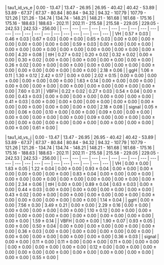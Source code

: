 | tau1_id_vs_e | 0.00 - 13.47 | 13.47 - 26.95 | 26.95 - 40.42 | 40.42 - 53.89 | 53.89 - 67.37 | 67.37 - 80.84 | 80.84 - 94.32 | 94.32 - 107.79 | 107.79 - 121.26 | 121.26 - 134.74 | 134.74 - 148.21 | 148.21 - 161.68 | 161.68 - 175.16 | 175.16 - 188.63 | 188.63 - 202.11 | 202.11 - 215.58 | 215.58 - 229.05 | 229.05 - 242.53 | 242.53 - 256.00 |
| --- | --- | --- | --- | --- | --- | --- | --- | --- | --- | --- | --- | --- | --- | --- | --- | --- | --- | --- | --- | --- |
| VH | 0.57 $\pm$ 0.03 | 0.46 $\pm$ 0.03 | 0.67 $\pm$ 0.03 | 0.00 $\pm$ 0.00 | 0.65 $\pm$ 0.03 | 0.00 $\pm$ 0.00 | 0.00 $\pm$ 0.00 | 0.00 $\pm$ 0.00 | 0.00 $\pm$ 0.00 | 0.59 $\pm$ 0.03 | 0.00 $\pm$ 0.00 | 0.00 $\pm$ 0.00 | 0.00 $\pm$ 0.00 | 0.00 $\pm$ 0.00 | 0.00 $\pm$ 0.00 | 0.00 $\pm$ 0.00 | 0.00 $\pm$ 0.00 | 0.00 $\pm$ 0.00 | 4.20 $\pm$ 0.08 |
| ttH | 0.27 $\pm$ 0.02 | 0.20 $\pm$ 0.02 | 0.32 $\pm$ 0.02 | 0.00 $\pm$ 0.00 | 0.30 $\pm$ 0.02 | 0.00 $\pm$ 0.00 | 0.00 $\pm$ 0.00 | 0.00 $\pm$ 0.00 | 0.00 $\pm$ 0.00 | 0.26 $\pm$ 0.02 | 0.00 $\pm$ 0.00 | 0.00 $\pm$ 0.00 | 0.00 $\pm$ 0.00 | 0.00 $\pm$ 0.00 | 0.00 $\pm$ 0.00 | 0.00 $\pm$ 0.00 | 0.00 $\pm$ 0.00 | 0.00 $\pm$ 0.00 | 2.18 $\pm$ 0.06 |
| ggH | 1.06 $\pm$ 0.11 | 1.30 $\pm$ 0.12 | 2.42 $\pm$ 0.17 | 0.00 $\pm$ 0.00 | 2.02 $\pm$ 0.15 | 0.00 $\pm$ 0.00 | 0.00 $\pm$ 0.00 | 0.00 $\pm$ 0.00 | 0.00 $\pm$ 0.00 | 1.63 $\pm$ 0.14 | 0.00 $\pm$ 0.00 | 0.00 $\pm$ 0.00 | 0.00 $\pm$ 0.00 | 0.00 $\pm$ 0.00 | 0.00 $\pm$ 0.00 | 0.00 $\pm$ 0.00 | 0.00 $\pm$ 0.00 | 0.00 $\pm$ 0.00 | 7.60 $\pm$ 0.31 |
| VBFH | 0.22 $\pm$ 0.02 | 0.27 $\pm$ 0.03 | 0.54 $\pm$ 0.04 | 0.00 $\pm$ 0.00 | 0.43 $\pm$ 0.03 | 0.00 $\pm$ 0.00 | 0.00 $\pm$ 0.00 | 0.00 $\pm$ 0.00 | 0.00 $\pm$ 0.00 | 0.41 $\pm$ 0.03 | 0.00 $\pm$ 0.00 | 0.00 $\pm$ 0.00 | 0.00 $\pm$ 0.00 | 0.00 $\pm$ 0.00 | 0.00 $\pm$ 0.00 | 0.00 $\pm$ 0.00 | 0.00 $\pm$ 0.00 | 0.00 $\pm$ 0.00 | 2.18 $\pm$ 0.08 |
| signal | 0.05 $\pm$ 0.00 | 0.06 $\pm$ 0.00 | 0.10 $\pm$ 0.00 | 0.00 $\pm$ 0.00 | 0.09 $\pm$ 0.00 | 0.00 $\pm$ 0.00 | 0.00 $\pm$ 0.00 | 0.00 $\pm$ 0.00 | 0.00 $\pm$ 0.00 | 0.09 $\pm$ 0.00 | 0.00 $\pm$ 0.00 | 0.00 $\pm$ 0.00 | 0.00 $\pm$ 0.00 | 0.00 $\pm$ 0.00 | 0.00 $\pm$ 0.00 | 0.00 $\pm$ 0.00 | 0.00 $\pm$ 0.00 | 0.00 $\pm$ 0.00 | 0.61 $\pm$ 0.00 |


| tau1_id_vs_j | 0.00 - 13.47 | 13.47 - 26.95 | 26.95 - 40.42 | 40.42 - 53.89 | 53.89 - 67.37 | 67.37 - 80.84 | 80.84 - 94.32 | 94.32 - 107.79 | 107.79 - 121.26 | 121.26 - 134.74 | 134.74 - 148.21 | 148.21 - 161.68 | 161.68 - 175.16 | 175.16 - 188.63 | 188.63 - 202.11 | 202.11 - 215.58 | 215.58 - 229.05 | 229.05 - 242.53 | 242.53 - 256.00 |
| --- | --- | --- | --- | --- | --- | --- | --- | --- | --- | --- | --- | --- | --- | --- | --- | --- | --- | --- | --- | --- |
| VH | 0.00 $\pm$ 0.00 | 1.83 $\pm$ 0.05 | 1.22 $\pm$ 0.04 | 0.00 $\pm$ 0.00 | 0.93 $\pm$ 0.04 | 0.00 $\pm$ 0.00 | 0.00 $\pm$ 0.00 | 0.00 $\pm$ 0.00 | 0.00 $\pm$ 0.00 | 0.83 $\pm$ 0.04 | 0.00 $\pm$ 0.00 | 0.00 $\pm$ 0.00 | 0.00 $\pm$ 0.00 | 0.00 $\pm$ 0.00 | 0.00 $\pm$ 0.00 | 0.00 $\pm$ 0.00 | 0.00 $\pm$ 0.00 | 0.00 $\pm$ 0.00 | 2.34 $\pm$ 0.06 |
| ttH | 0.00 $\pm$ 0.00 | 0.89 $\pm$ 0.04 | 0.63 $\pm$ 0.03 | 0.00 $\pm$ 0.00 | 0.44 $\pm$ 0.03 | 0.00 $\pm$ 0.00 | 0.00 $\pm$ 0.00 | 0.00 $\pm$ 0.00 | 0.00 $\pm$ 0.00 | 0.43 $\pm$ 0.02 | 0.00 $\pm$ 0.00 | 0.00 $\pm$ 0.00 | 0.00 $\pm$ 0.00 | 0.00 $\pm$ 0.00 | 0.00 $\pm$ 0.00 | 0.00 $\pm$ 0.00 | 0.00 $\pm$ 0.00 | 0.00 $\pm$ 0.00 | 1.14 $\pm$ 0.04 |
| ggH | 0.00 $\pm$ 0.00 | 7.56 $\pm$ 0.30 | 3.49 $\pm$ 0.21 | 0.00 $\pm$ 0.00 | 2.29 $\pm$ 0.16 | 0.00 $\pm$ 0.00 | 0.00 $\pm$ 0.00 | 0.00 $\pm$ 0.00 | 0.00 $\pm$ 0.00 | 1.10 $\pm$ 0.12 | 0.00 $\pm$ 0.00 | 0.00 $\pm$ 0.00 | 0.00 $\pm$ 0.00 | 0.00 $\pm$ 0.00 | 0.00 $\pm$ 0.00 | 0.00 $\pm$ 0.00 | 0.00 $\pm$ 0.00 | 0.00 $\pm$ 0.00 | 1.59 $\pm$ 0.14 |
| VBFH | 0.00 $\pm$ 0.00 | 1.90 $\pm$ 0.07 | 0.93 $\pm$ 0.05 | 0.00 $\pm$ 0.00 | 0.50 $\pm$ 0.04 | 0.00 $\pm$ 0.00 | 0.00 $\pm$ 0.00 | 0.00 $\pm$ 0.00 | 0.00 $\pm$ 0.00 | 0.36 $\pm$ 0.03 | 0.00 $\pm$ 0.00 | 0.00 $\pm$ 0.00 | 0.00 $\pm$ 0.00 | 0.00 $\pm$ 0.00 | 0.00 $\pm$ 0.00 | 0.00 $\pm$ 0.00 | 0.00 $\pm$ 0.00 | 0.00 $\pm$ 0.00 | 0.36 $\pm$ 0.03 |
| signal | 0.00 $\pm$ 0.00 | 0.11 $\pm$ 0.00 | 0.11 $\pm$ 0.00 | 0.00 $\pm$ 0.00 | 0.11 $\pm$ 0.00 | 0.00 $\pm$ 0.00 | 0.00 $\pm$ 0.00 | 0.00 $\pm$ 0.00 | 0.00 $\pm$ 0.00 | 0.12 $\pm$ 0.00 | 0.00 $\pm$ 0.00 | 0.00 $\pm$ 0.00 | 0.00 $\pm$ 0.00 | 0.00 $\pm$ 0.00 | 0.00 $\pm$ 0.00 | 0.00 $\pm$ 0.00 | 0.00 $\pm$ 0.00 | 0.00 $\pm$ 0.00 | 0.55 $\pm$ 0.00 |



